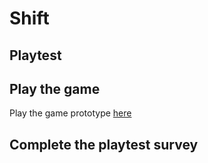 # Shift
## Playtest

## Play the game

Play the game prototype [here](prototype/ShiftPrototype.html)

## Complete the playtest survey

